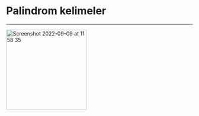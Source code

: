 # Palindrom kelimeler

---

<img width="217" alt="Screenshot 2022-09-09 at 11 58 35" src="https://user-images.githubusercontent.com/72032853/189312956-b9db1ee5-bd72-4ee6-aae6-58149403024c.png">
